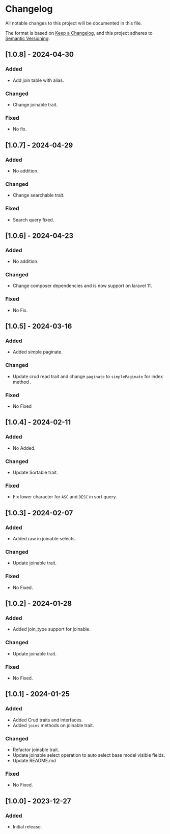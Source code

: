 # Changelog

All notable changes to this project will be documented in this file.

The format is based on [Keep a Changelog](https://keepachangelog.com/en/1.0.0/),
and this project adheres to [Semantic Versioning](https://semver.org/spec/v2.0.0.html).

## [1.0.8] - 2024-04-30

### Added

- Add join table with alias.

### Changed

- Change joinable trait.

### Fixed

- No fix.

## [1.0.7] - 2024-04-29

### Added

- No addition.

### Changed

- Change searchable trait.

### Fixed

- Search query fixed.

## [1.0.6] - 2024-04-23

### Added

- No addition.

### Changed

- Change composer dependencies and is now support on laravel 11.

### Fixed

- No Fix.

## [1.0.5] - 2024-03-16

### Added

- Added simple paginate.

### Changed

- Update crud read trait and change `paginate` to `simplePaginate` for index method .

### Fixed

- No Fixed


## [1.0.4] - 2024-02-11

### Added

- No Added.

### Changed

- Update Sortable trait.

### Fixed

- Fix lower character for `ASC` and `DESC` in sort query.

## [1.0.3] - 2024-02-07

### Added

- Added raw in joinable selects.

### Changed

- Update joinable trait.

### Fixed

- No Fixed.

## [1.0.2] - 2024-01-28

### Added

- Added join_type support for joinable.

### Changed

- Update joinable trait.

### Fixed

- No Fixed.

## [1.0.1] - 2024-01-25

### Added

- Added Crud traits and interfaces.
- Added `joins` methods on joinable trait.

### Changed

- Refactor joinable trait.
- Update joinable select operation to auto select base model visible fields.
- Update README.md

### Fixed

- No Fixed.

## [1.0.0] - 2023-12-27

### Added

- Initial release.


